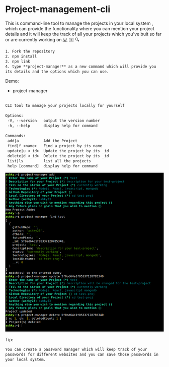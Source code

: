 # Project-management-cli
This is command-line tool to manage the projects in your local system , which can provide the functionality where you can mention your project details and it will keep the track of all your projects which you've buit so far or are currently working on.:computer: :envelope: :mag:

```
1. Fork the repository
2. npm install
3. npm link
4. type **project-manager** as a new command which will provide you its details and the options which you can use.
```
Demo:
  - project-manager
 ``` Usage: project-manager [options] [command]

CLI tool to manage your projects locally for yourself

Options:
  -V, --version   output the version number
  -h, --help      display help for command

Commands:
  add|a           Add the Project
  find|f <name>   Find a project by its name
  update|u <_id>  Update the project by its _id
  delete|d <_id>  Delete the project by its _id
  list|ls         list all the projects
  help [command]  display help for command
```
 ![diff_commands_and_their_results](/different_commands_and_results.png)
 
 Tip:
 ```
 You can create a password manager which will keep track of your passwords for different websites and you can save those passwords in your local system.
 ```
  
